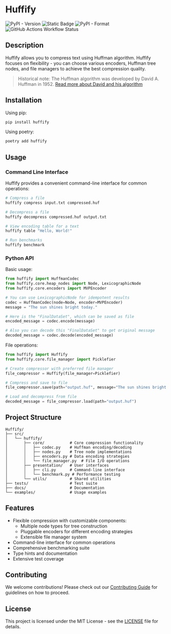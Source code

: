 # Huffify
![PyPI - Version](https://img.shields.io/pypi/v/huffify?style=for-the-badge&color=green)
![Static Badge](https://img.shields.io/badge/License-MIT-blue?style=for-the-badge)
![PyPI - Format](https://img.shields.io/pypi/format/huffify?style=for-the-badge)
![GitHub Actions Workflow Status](https://img.shields.io/github/actions/workflow/status/munwriter/Huffify/test-lint.yml?style=for-the-badge)

## Description
Huffify allows you to compress text using Huffman algorithm. Huffify focuses on flexibility - you can choose various encoders, Huffman tree nodes, and file managers to achieve the best compression quality.

> Historical note: The Huffman algorithm was developed by David A. Huffman in 1952. [Read more about David and his algorithm](https://ru.wikipedia.org/wiki/Код_Хаффмана)

## Installation

Using pip:
```bash
pip install huffify
```

Using poetry:
```bash
poetry add huffify
```

## Usage

### Command Line Interface

Huffify provides a convenient command-line interface for common operations:

```bash
# Compress a file
huffify compress input.txt compressed.huf

# Decompress a file
huffify decompress compressed.huf output.txt

# View encoding table for a text
huffify table "Hello, World!"

# Run benchmarks
huffify benchmark
```

### Python API

Basic usage:
```python
from huffify import HuffmanCodec
from huffify.core.heap_nodes import Node, LexicographicNode
from huffify.core.encoders import MVPEncoder

# You can use LexicographicNode for idempotent results
codec = HuffmanCodec(node=Node, encoder=MVPEncoder)
message = "The sun shines bright today."

# Here is the "FinalDataSet", which can be saved as file
encoded_message = codec.encode(message)

# Also you can decode this "FinalDataSet" to get original message
decoded_message = codec.decode(encoded_message)
```

File operations:
```python
from huffify import Huffify
from huffify.core.file_manager import Picklefier

# Create compressor with preferred file manager
file_compressor = Huffify(file_manager=Picklefier)

# Compress and save to file
file_compressor.save(path="output.huf", message="The sun shines bright today.")

# Load and decompress from file
decoded_message = file_compressor.load(path="output.huf")
```

## Project Structure

```
Huffify/
├── src/
│   └── huffify/
│       ├── core/           # Core compression functionality
│       │   ├── codec.py    # Huffman encoding/decoding
│       │   ├── nodes.py    # Tree node implementations
│       │   ├── encoders.py # Data encoding strategies
│       │   └── file_manager.py  # File I/O operations
│       ├── presentation/   # User interfaces
│       │   ├── cli.py      # Command-line interface
│       │   └── benchmark.py # Performance testing
│       └── utils/          # Shared utilities
├── tests/                  # Test suite
├── docs/                   # Documentation
└── examples/               # Usage examples
```

## Features

- Flexible compression with customizable components:
  - Multiple node types for tree construction
  - Pluggable encoders for different encoding strategies
  - Extensible file manager system
- Command-line interface for common operations
- Comprehensive benchmarking suite
- Type hints and documentation
- Extensive test coverage

## Contributing

We welcome contributions! Please check out our [Contributing Guide](CONTRIBUTING.md) for guidelines on how to proceed.

## License

This project is licensed under the MIT License - see the [LICENSE](LICENSE) file for details.
